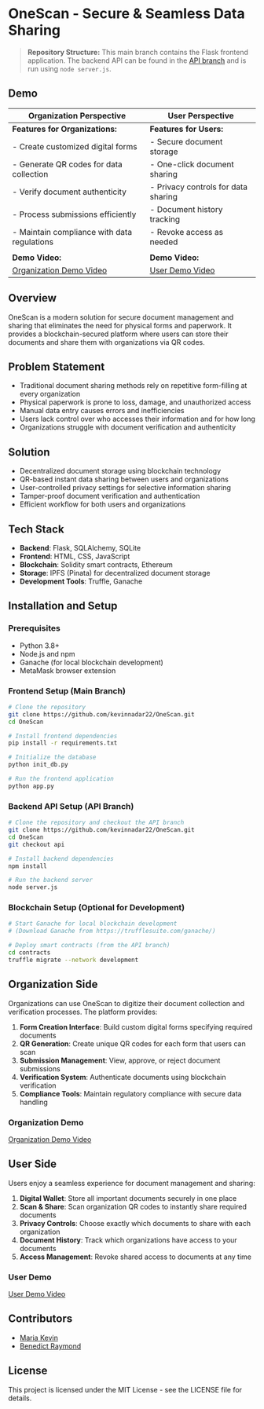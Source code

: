 # OneScan - Secure & Seamless Data Sharing

> **Repository Structure:** This main branch contains the Flask frontend application. The backend API can be found in the [API branch](https://github.com/kevinnadar22/OneScan/tree/api) and is run using `node server.js`.

## Demo

| Organization Perspective | User Perspective |
|--------------------------|------------------|
| **Features for Organizations:** | **Features for Users:** |
| - Create customized digital forms | - Secure document storage |
| - Generate QR codes for data collection | - One-click document sharing |
| - Verify document authenticity | - Privacy controls for data sharing |
| - Process submissions efficiently | - Document history tracking |
| - Maintain compliance with data regulations | - Revoke access as needed |
| | |
| **Demo Video:** | **Demo Video:** |
| [Organization Demo Video](https://drive.google.com/file/d/1WyPHV8_TnA7uw-b89sb87sje2dbYXkSq/preview) | [User Demo Video](https://drive.google.com/file/d/1YB955wqp2CYFuj5Uj3qeom9duKDhTxi7/preview) |

## Overview
OneScan is a modern solution for secure document management and sharing that eliminates the need for physical forms and paperwork. It provides a blockchain-secured platform where users can store their documents and share them with organizations via QR codes.

## Problem Statement
- Traditional document sharing methods rely on repetitive form-filling at every organization
- Physical paperwork is prone to loss, damage, and unauthorized access
- Manual data entry causes errors and inefficiencies
- Users lack control over who accesses their information and for how long
- Organizations struggle with document verification and authenticity

## Solution
- Decentralized document storage using blockchain technology
- QR-based instant data sharing between users and organizations
- User-controlled privacy settings for selective information sharing
- Tamper-proof document verification and authentication
- Efficient workflow for both users and organizations

## Tech Stack
- **Backend**: Flask, SQLAlchemy, SQLite
- **Frontend**: HTML, CSS, JavaScript
- **Blockchain**: Solidity smart contracts, Ethereum
- **Storage**: IPFS (Pinata) for decentralized document storage
- **Development Tools**: Truffle, Ganache

## Installation and Setup

### Prerequisites
- Python 3.8+
- Node.js and npm
- Ganache (for local blockchain development)
- MetaMask browser extension

### Frontend Setup (Main Branch)
```bash
# Clone the repository
git clone https://github.com/kevinnadar22/OneScan.git
cd OneScan

# Install frontend dependencies
pip install -r requirements.txt

# Initialize the database
python init_db.py

# Run the frontend application
python app.py
```

### Backend API Setup (API Branch)
```bash
# Clone the repository and checkout the API branch
git clone https://github.com/kevinnadar22/OneScan.git
cd OneScan
git checkout api

# Install backend dependencies
npm install

# Run the backend server
node server.js
```

### Blockchain Setup (Optional for Development)
```bash
# Start Ganache for local blockchain development
# (Download Ganache from https://trufflesuite.com/ganache/)

# Deploy smart contracts (from the API branch)
cd contracts
truffle migrate --network development
```

## Organization Side

Organizations can use OneScan to digitize their document collection and verification processes. The platform provides:

1. **Form Creation Interface**: Build custom digital forms specifying required documents
2. **QR Generation**: Create unique QR codes for each form that users can scan
3. **Submission Management**: View, approve, or reject document submissions
4. **Verification System**: Authenticate documents using blockchain verification
5. **Compliance Tools**: Maintain regulatory compliance with secure data handling

### Organization Demo

[Organization Demo Video](https://drive.google.com/file/d/1WyPHV8_TnA7uw-b89sb87sje2dbYXkSq/preview)

## User Side

Users enjoy a seamless experience for document management and sharing:

1. **Digital Wallet**: Store all important documents securely in one place
2. **Scan & Share**: Scan organization QR codes to instantly share required documents
3. **Privacy Controls**: Choose exactly which documents to share with each organization
4. **Document History**: Track which organizations have access to your documents
5. **Access Management**: Revoke shared access to documents at any time

### User Demo

[User Demo Video](https://drive.google.com/file/d/1YB955wqp2CYFuj5Uj3qeom9duKDhTxi7/preview)

## Contributors
- [Maria Kevin](https://github.com/kevinnadar22)
- [Benedict Raymond](https://github.com/BenedictRaymond)

## License
This project is licensed under the MIT License - see the LICENSE file for details.


